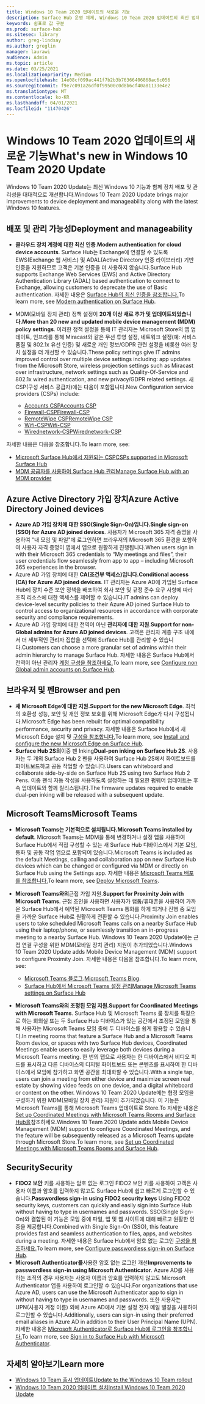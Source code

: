 ```yaml
---
title: Windows 10 Team 2020 업데이트의 새로운 기능
description: Surface Hub 운영 체제, Windows 10 Team 2020 업데이트의 최신 업데이트에 대한 새로운 소식을 확인해보십시오.
keywords: 쉼표로 값 구분
ms.prod: surface-hub
ms.sitesec: library
author: greg-lindsay
ms.author: greglin
manager: laurawi
audience: Admin
ms.topic: article
ms.date: 03/25/2021
ms.localizationpriority: Medium
ms.openlocfilehash: 14e08cf099ac441f7b2b3b76366406868ac6c056
ms.sourcegitcommit: f9e7c091a26df0f99500c0d8b6cf40a81133e4e2
ms.translationtype: MT
ms.contentlocale: ko-KR
ms.lasthandoff: 04/01/2021
ms.locfileid: "11470426"
---
```

# <a name="whats-new-in-windows-10-team-2020-update"></a><span data-ttu-id="3fa46-104">Windows 10 Team 2020 업데이트의 새로운 기능</span><span class="sxs-lookup"><span data-stu-id="3fa46-104">What's new in Windows 10 Team 2020 Update</span></span>

<span data-ttu-id="3fa46-105">Windows 10 Team 2020 Update는 최신 Windows 10 기능과 함께 장치 배포 및 관리성을 대대적으로 개선합니다.</span><span class="sxs-lookup"><span data-stu-id="3fa46-105">Windows 10 Team 2020 Update brings major improvements to device deployment and manageability along with the latest Windows 10 features.</span></span>

##  <a name="deployment-and-manageability"></a><span data-ttu-id="3fa46-106">배포 및 관리 가능성</span><span class="sxs-lookup"><span data-stu-id="3fa46-106">Deployment and manageability</span></span>

- <span data-ttu-id="3fa46-107">**클라우드 장치 계정에 대한 최신 인증**.</span><span class="sxs-lookup"><span data-stu-id="3fa46-107">**Modern authentication for cloud device accounts**.</span></span> <span data-ttu-id="3fa46-108">Surface Hub는 Exchange에 연결할 수 있도록 EWS(Exchange 웹 서비스) 및 ADAL(Active Directory 인증 라이브러리) 기반 인증을 지원하므로 고객은 기본 인증을 더 사용하지 않습니다.</span><span class="sxs-lookup"><span data-stu-id="3fa46-108">Surface Hub supports Exchange Web Services (EWS) and Active Directory Authentication Library (ADAL) based authentication to connect to Exchange, allowing customers to deprecate the use of Basic authentication.</span></span> <span data-ttu-id="3fa46-109">자세한 내용은 [Surface Hub의 최신 인증을 참조합니다.](https://docs.microsoft.com/surface-hub/surface-hub-modern-auth)</span><span class="sxs-lookup"><span data-stu-id="3fa46-109">To learn more, see [Modern authentication on Surface Hub](https://docs.microsoft.com/surface-hub/surface-hub-modern-auth).</span></span>
- <span data-ttu-id="3fa46-110">MDM(모바일 장치 관리) 정책 설정이 **20개 이상 새로 추가 및 업데이트되었습니다.**</span><span class="sxs-lookup"><span data-stu-id="3fa46-110">**More than 20 new and updated mobile device management (MDM) policy settings**.</span></span>  <span data-ttu-id="3fa46-111">이러한 정책 설정을 통해 IT 관리자는 Microsoft Store의 앱 업데이트, 인프라를 통해 Miracast와 같은 무선 투영 설정, 네트워크 설정(예: 서비스 품질 및 802.1x 유선 인증) 및 새로운 개인 정보/GDPR 관련 설정을 비롯한 여러 장치 설정을 더 개선할 수 있습니다.</span><span class="sxs-lookup"><span data-stu-id="3fa46-111">These policy settings give IT admins improved control over multiple device settings including: app updates from the Microsoft Store, wireless projection settings such as Miracast over infrastructure, network settings such as Quality-Of-Service and 802.1x wired authentication, and new privacy/GDPR related settings.</span></span> <span data-ttu-id="3fa46-112">새 CSP(구성 서비스 공급자)에는 다음이 포함됩니다.</span><span class="sxs-lookup"><span data-stu-id="3fa46-112">New Configuration service providers (CSPs) include:</span></span> 

  - [<span data-ttu-id="3fa46-113">Accounts CSP</span><span class="sxs-lookup"><span data-stu-id="3fa46-113">Accounts CSP</span></span>](https://docs.microsoft.com/windows/client-management/mdm/accounts-csp) 
  - [<span data-ttu-id="3fa46-114">Firewall-CSP</span><span class="sxs-lookup"><span data-stu-id="3fa46-114">Firewall-CSP</span></span>](https://docs.microsoft.com/windows/client-management/mdm/firewall-csp) 
  - [<span data-ttu-id="3fa46-115">RemoteWipe CSP</span><span class="sxs-lookup"><span data-stu-id="3fa46-115">RemoteWipe CSP</span></span>](https://docs.microsoft.com/windows/client-management/mdm/remotewipe-csp) 
  - [<span data-ttu-id="3fa46-116">Wifi-CSP</span><span class="sxs-lookup"><span data-stu-id="3fa46-116">Wifi-CSP</span></span>](https://docs.microsoft.com/windows/client-management/mdm/wifi-csp) 
  - [<span data-ttu-id="3fa46-117">Wirednetwork-CSP</span><span class="sxs-lookup"><span data-stu-id="3fa46-117">Wirednetwork-CSP</span></span>](https://docs.microsoft.com/windows/client-management/mdm/wirednetwork-csp) 

<span data-ttu-id="3fa46-118">자세한 내용은 다음을 참조합니다.</span><span class="sxs-lookup"><span data-stu-id="3fa46-118">To learn more, see:</span></span> 
- [<span data-ttu-id="3fa46-119">Microsoft Surface Hub에서 지원되는 CSP</span><span class="sxs-lookup"><span data-stu-id="3fa46-119">CSPs supported in Microsoft Surface Hub</span></span>](https://docs.microsoft.com/windows/client-management/mdm/configuration-service-provider-reference#surfacehubcspsupport)
- [<span data-ttu-id="3fa46-120">MDM 공급자를 사용하여 Surface Hub 관리</span><span class="sxs-lookup"><span data-stu-id="3fa46-120">Manage Surface Hub with an MDM provider</span></span>](manage-settings-with-mdm-for-surface-hub.md)


##  <a name="azure-active-directory-joined-devices"></a><span data-ttu-id="3fa46-121">Azure Active Directory 가입 장치</span><span class="sxs-lookup"><span data-stu-id="3fa46-121">Azure Active Directory Joined devices</span></span>

- <span data-ttu-id="3fa46-122">**Azure AD 가입 장치에 대한 SSO(Single Sign-On)입니다.**</span><span class="sxs-lookup"><span data-stu-id="3fa46-122">**Single sign-on (SSO) for Azure AD joined devices**.</span></span> <span data-ttu-id="3fa46-123">사용자가 Microsoft 365 자격 증명을 사용하여 "내 모임 및 파일"에 로그인하면 브라우저의 Microsoft 365 환경을 포함하여 사용자 자격 증명이 앱에서 앱으로 원활하게 진행됩니다.</span><span class="sxs-lookup"><span data-stu-id="3fa46-123">When users sign in with their Microsoft 365 credentials to “My meetings and files”, their user credentials flow seamlessly from app to app – including Microsoft 365 experiences in the browser.</span></span>
- <span data-ttu-id="3fa46-124">Azure AD 가입 장치에 대한 **CA(조건부 액세스)입니다.**</span><span class="sxs-lookup"><span data-stu-id="3fa46-124">**Conditional access (CA) for Azure AD joined devices**.</span></span>       <span data-ttu-id="3fa46-125">IT 관리자는 Azure AD에 가입된 Surface Hub에 장치 수준 보안 정책을 배포하여 회사 보안 및 규정 준수 요구 사항에 따라 조직 리소스에 대한 액세스를 제어할 수 있습니다.</span><span class="sxs-lookup"><span data-stu-id="3fa46-125">IT admins can deploy device-level security policies to their Azure AD joined Surface Hub to control access to organizational resources in accordance with corporate security and compliance requirements.</span></span>
- <span data-ttu-id="3fa46-126">Azure AD 가입 장치에 대한 전역이 아닌 **관리자에 대한 지원**.</span><span class="sxs-lookup"><span data-stu-id="3fa46-126">**Support for non-Global admins for Azure AD joined devices**.</span></span> <span data-ttu-id="3fa46-127">고객은 관리자 계층 구조 내에서 더 세부적인 관리자 집합을 선택해 Surface Hub를 관리할 수 있습니다.</span><span class="sxs-lookup"><span data-stu-id="3fa46-127">Customers can choose a more granular set of admins within their admin hierarchy to manage Surface Hub.</span></span> <span data-ttu-id="3fa46-128">자세한 내용은 Surface Hub에서 전역이 아닌 관리자 [계정 구성을 참조하세요.](surface-hub-2s-nonglobal-admin.md)</span><span class="sxs-lookup"><span data-stu-id="3fa46-128">To learn more, see [Configure non Global admin accounts on Surface Hub](surface-hub-2s-nonglobal-admin.md).</span></span>


## <a name="browser-and-pen"></a><span data-ttu-id="3fa46-129">브라우저 및 펜</span><span class="sxs-lookup"><span data-stu-id="3fa46-129">Browser and pen</span></span>

- <span data-ttu-id="3fa46-130">**새 Microsoft Edge에 대한 지원.**</span><span class="sxs-lookup"><span data-stu-id="3fa46-130">**Support for the new Microsoft Edge**.</span></span> <span data-ttu-id="3fa46-131">최적의 호환성 성능, 보안 및 개인 정보 보호를 위해 Microsoft Edge가 다시 구성됩니다.</span><span class="sxs-lookup"><span data-stu-id="3fa46-131">Microsoft Edge has been rebuilt for optimal compatibility performance, security and privacy.</span></span> <span data-ttu-id="3fa46-132">자세한 내용은 Surface Hub에서 새 Microsoft Edge 설치 및 [구성을 참조합니다.](https://docs.microsoft.com/surface-hub/surface-hub-install-chromium-edge)</span><span class="sxs-lookup"><span data-stu-id="3fa46-132">To learn more, see [Install and configure the new Microsoft Edge on Surface Hub](https://docs.microsoft.com/surface-hub/surface-hub-install-chromium-edge).</span></span>
- <span data-ttu-id="3fa46-133">**Surface Hub 2S의**이중 펜 Inking</span><span class="sxs-lookup"><span data-stu-id="3fa46-133">**Dual-pen inking on Surface Hub 2S**.</span></span>   <span data-ttu-id="3fa46-134">사용자는 두 개의 Surface Hub 2 펜을 사용하여 Surface Hub 2S에서 화이트보드를 화이트보드하고 공동 작업할 수 있습니다.</span><span class="sxs-lookup"><span data-stu-id="3fa46-134">Users can whiteboard and collaborate side-by-side on Surface Hub 2S using two Surface Hub 2 Pens.</span></span> <span data-ttu-id="3fa46-135">이중 펜식 자동 작성을 사용하도록 설정하는 데 필요한 펌웨어 업데이트는 후속 업데이트와 함께 릴리스됩니다.</span><span class="sxs-lookup"><span data-stu-id="3fa46-135">The firmware updates required to enable dual-pen inking will be released with a subsequent update.</span></span>

## <a name="microsoft-teams"></a><span data-ttu-id="3fa46-136">Microsoft Teams</span><span class="sxs-lookup"><span data-stu-id="3fa46-136">Microsoft Teams</span></span>  

- <span data-ttu-id="3fa46-137">**Microsoft Teams는 기본적으로 설치됩니다.**</span><span class="sxs-lookup"><span data-stu-id="3fa46-137">**Microsoft Teams installed by default**.</span></span>        <span data-ttu-id="3fa46-138">Microsoft Teams는 MDM을 통해 변경하거나 설정 앱을 사용하여 Surface Hub에서 직접 구성할 수 있는 새 Surface Hub 디바이스에서 기본 모임, 통화 및 공동 작업 앱으로 포함되어 있습니다.</span><span class="sxs-lookup"><span data-stu-id="3fa46-138">Microsoft Teams is included as the default Meetings, calling and collaboration app on new Surface Hub devices which can be changed or configured via MDM or directly on Surface Hub using the Settings app.</span></span> <span data-ttu-id="3fa46-139">자세한 내용은 [Microsoft Teams 배포를 참조합니다.](https://docs.microsoft.com/MicrosoftTeams/teams-surface-hub)</span><span class="sxs-lookup"><span data-stu-id="3fa46-139">To learn more, see [Deploy Microsoft Teams](https://docs.microsoft.com/MicrosoftTeams/teams-surface-hub).</span></span>
- <span data-ttu-id="3fa46-140">**Microsoft Teams와의**근접 가입 지원.</span><span class="sxs-lookup"><span data-stu-id="3fa46-140">**Support for Proximity Join with Microsoft Teams**.</span></span>  <span data-ttu-id="3fa46-141">근접 조인을 사용하면 사용자가 랩톱/휴대폰을 사용하여 가까운 Surface Hub에서 예약된 Microsoft Teams 통화를 하게 되거나 진행 중 모임을 가까운 Surface Hub로 원활하게 전환할 수 있습니다.</span><span class="sxs-lookup"><span data-stu-id="3fa46-141">Proximity Join enables users to take scheduled Microsoft Teams calls on a nearby Surface Hub using their laptop/phone, or seamlessly transition an in-progress meeting to a nearby Surface Hub.</span></span> <span data-ttu-id="3fa46-142">Windows 10 Team 2020 Update에는 근접 연결 구성을 위한 MDM(모바일 장치 관리) 지원이 추가되었습니다.</span><span class="sxs-lookup"><span data-stu-id="3fa46-142">Windows 10 Team 2020 Update adds Mobile Device Management (MDM) support to configure Proximity Join.</span></span> <span data-ttu-id="3fa46-143">자세한 내용은 다음을 참조합니다.</span><span class="sxs-lookup"><span data-stu-id="3fa46-143">To learn more, see:</span></span> 

  - <span data-ttu-id="3fa46-144">[Microsoft Teams 블로그](https://techcommunity.microsoft.com/t5/microsoft-teams-blog/microsoft-teams-devices-for-shared-spaces-july-and-august-update/ba-p/1604833).</span><span class="sxs-lookup"><span data-stu-id="3fa46-144">[Microsoft Teams Blog](https://techcommunity.microsoft.com/t5/microsoft-teams-blog/microsoft-teams-devices-for-shared-spaces-july-and-august-update/ba-p/1604833).</span></span> 
  - [<span data-ttu-id="3fa46-145">Surface Hub에서 Microsoft Teams 설정 관리</span><span class="sxs-lookup"><span data-stu-id="3fa46-145">Manage Microsoft Teams settings on Surface Hub</span></span>](https://docs.microsoft.com/microsoftteams/rooms/surface-hub-manage-config)

- <span data-ttu-id="3fa46-146">**Microsoft Teams와의 조정된 모임 지원.**</span><span class="sxs-lookup"><span data-stu-id="3fa46-146">**Support for Coordinated Meetings with Microsoft Teams**.</span></span> <span data-ttu-id="3fa46-147">Surface Hub 및 Microsoft Teams 룸 장치를 특징으로 하는 회의실 또는 두 Surface Hub 디바이스가 있는 공간에서 조정된 모임을 통해 사용자는 Microsoft Teams 모임 중에 두 디바이스를 쉽게 활용할 수 있습니다.</span><span class="sxs-lookup"><span data-stu-id="3fa46-147">In meeting rooms that feature a Surface Hub and a Microsoft Teams Room device, or spaces with two Surface Hub devices, Coordinated Meetings enable users to easily leverage both devices during a Microsoft Teams meeting.</span></span> <span data-ttu-id="3fa46-148">한 번의 탭으로 사용자는 한 디바이스에서 비디오 피드를 표시하고 다른 디바이스의 디지털 화이트보드 또는 콘텐츠를 표시하여 한 디바이스에서 모임에 참가하고 화면 공간을 최대화할 수 있습니다.</span><span class="sxs-lookup"><span data-stu-id="3fa46-148">With a single tap, users can join a meeting from either device and maximize screen real estate by showing video feeds on one device, and a digital whiteboard or content on the other.</span></span> <span data-ttu-id="3fa46-149">Windows 10 Team 2020 Update에는 협정 모임을 구성하기 위한 MDM(모바일 장치 관리) 지원이 추가되었습니다. 이 기능은 Microsoft Teams를 통해 Microsoft Teams 업데이트로 Store.To 자세한 내용은 [Set up Coordinated Meetings with Microsoft Teams Rooms and Surface Hub을](https://docs.microsoft.com/microsoftteams/rooms/coordinated-meetings)참조하세요.</span><span class="sxs-lookup"><span data-stu-id="3fa46-149">Windows 10 Team 2020 Update adds Mobile Device Management (MDM) support to configure Coordinated Meetings, and the feature will be subsequently released as a Microsoft Teams update through Microsoft Store.To learn more, see [Set up Coordinated Meetings with Microsoft Teams Rooms and Surface Hub](https://docs.microsoft.com/microsoftteams/rooms/coordinated-meetings).</span></span>

## <a name="security"></a><span data-ttu-id="3fa46-150">Security</span><span class="sxs-lookup"><span data-stu-id="3fa46-150">Security</span></span>

- <span data-ttu-id="3fa46-151">**FIDO2 보안**     키를 사용하는 암호 없는 로그인     FIDO2 보안 키를 사용하여 고객은 사용자 이름과 암호를 입력하지 않고도 Surface Hub에 쉽고 빠르게 로그인할 수 있습니다.</span><span class="sxs-lookup"><span data-stu-id="3fa46-151">**Passwordless sign-in using FIDO2 security keys**     Using FIDO2 security keys, customers can quickly and easily sign into Surface Hub without having to type in usernames and passwords.</span></span> <span data-ttu-id="3fa46-152">SSO(Single Sign-On)와 결합된 이 기능은 모임 중에 파일, 앱 및 웹 사이트에 대해 빠르고 원활한 인증을 제공합니다.</span><span class="sxs-lookup"><span data-stu-id="3fa46-152">Combined with Single Sign-On (SSO), this feature provides fast and seamless authentication to files, apps, and websites during a meeting.</span></span> <span data-ttu-id="3fa46-153">자세한 내용은 Surface Hub에서 암호 없는 로그인 [구성을 참조하세요.](https://docs.microsoft.com/surface-hub/surface-hub-2s-phone-authenticate)</span><span class="sxs-lookup"><span data-stu-id="3fa46-153">To learn more, see [Configure passwordless sign-in on Surface Hub](https://docs.microsoft.com/surface-hub/surface-hub-2s-phone-authenticate).</span></span>
- <span data-ttu-id="3fa46-154">**Microsoft Authenticator를**사용한 암호 없는 로그인 개선</span><span class="sxs-lookup"><span data-stu-id="3fa46-154">**Improvements to passwordless sign-in using Microsoft Authenticator**.</span></span>  <span data-ttu-id="3fa46-155">Azure AD를 사용하는 조직의 경우 사용자는 사용자 이름과 암호를 입력하지 않고도 Microsoft Authenticator 앱을 사용하여 로그인할 수 있습니다.</span><span class="sxs-lookup"><span data-stu-id="3fa46-155">For organizations that use Azure AD, users can use the Microsoft Authenticator app to sign in without having to type in usernames and passwords.</span></span> <span data-ttu-id="3fa46-156">또한 사용자는 UPN(사용자 계정 이름) 외에 Azure AD에서 기본 설정 전자 메일 별칭을 사용하여 로그인할 수 있습니다.</span><span class="sxs-lookup"><span data-stu-id="3fa46-156">Additionally, users can sign-in using their preferred email aliases in Azure AD in addition to their User Principal Name (UPN).</span></span> <span data-ttu-id="3fa46-157">자세한 내용은 [Microsoft Authenticator로 Surface Hub에 로그인을 참조합니다.](https://docs.microsoft.com/surface-hub/surface-hub-authenticator-app)</span><span class="sxs-lookup"><span data-stu-id="3fa46-157">To learn more, see [Sign in to Surface Hub with Microsoft Authenticator](https://docs.microsoft.com/surface-hub/surface-hub-authenticator-app).</span></span>


## <a name="learn-more"></a><span data-ttu-id="3fa46-158">자세히 알아보기</span><span class="sxs-lookup"><span data-stu-id="3fa46-158">Learn more</span></span>

- [<span data-ttu-id="3fa46-159">Windows 10 Team 출시 업데이트</span><span class="sxs-lookup"><span data-stu-id="3fa46-159">Update to the Windows 10 Team rollout</span></span>](https://techcommunity.microsoft.com/t5/surface-it-pro-blog/update-to-the-windows-10-team-rollout/ba-p/1669655)
- [<span data-ttu-id="3fa46-160">Windows 10 Team 2020 업데이트 설치</span><span class="sxs-lookup"><span data-stu-id="3fa46-160">Install Windows 10 Team 2020 Update</span></span>](surface-hub-2020-update.md)  
 
